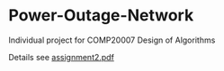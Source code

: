# Power-Outage-Network

Individual project for COMP20007 Design of Algorithms

Details see [assignment2.pdf](https://github.com/Bruce-zzhu/Power-Outage-Network/blob/main/assignment2.pdf)
